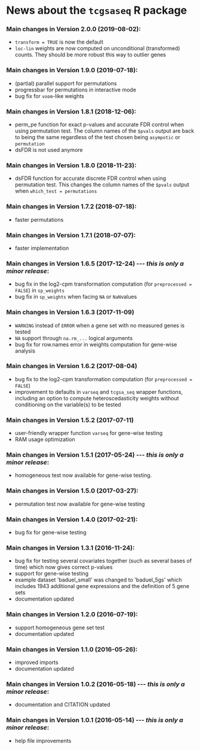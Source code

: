 # News about the `tcgsaseq` R package

### Main changes in Version 2.0.0 (2019-08-02):
 * `transform = TRUE` is now the default
 * `loc-lin` weights are now computed on unconditional (transformed) counts. They should be more robust this way to outlier genes

### Main changes in Version 1.9.0 (2019-07-18):
 * (partial) parallel support for permutations
 * progressbar for permutations in interactive mode
 * bug fix for `voom`-like weights

### Main changes in Version 1.8.1 (2018-12-06):
* perm_pe function for exact p-values and accurate FDR control when using permutation test. 
The column names of the `$pvals` output are back to being the same regardless of the test 
chosen being `asympotic` or `permutation`
* dsFDR is not used anymore


### Main changes in Version 1.8.0 (2018-11-23):
* dsFDR function for accurate discrete FDR control when using permutation test. This 
changes the column names of the `$pvals` output when `which_test = permutations`


### Main changes in Version 1.7.2 (2018-07-18):
* faster permutations

### Main changes in Version 1.7.1 (2018-07-07):
* faster implementation

### Main changes in Version 1.6.5 (2017-12-24) --- *this is only a minor release*:
* bug fix in the log2-cpm transformation computation (for `preprocessed = FALSE`) in `sp_weights`
* bug fix in `sp_weights` when facing `NA` or `NaN`values


### Main changes in Version 1.6.3 (2017-11-09)
* `WARNING` instead of `ERROR` when a gene set with no measured genes is tested
* `NA` support through `na.rm_...` logical arguments
* bug fix for row.names error in weights computation for gene-wise analysis


### Main changes in Version 1.6.2 (2017-08-04)
* bug fix to the log2-cpm transformation computation (for `preprocessed = FALSE`)
* improvement to defaults in `varseq` and `tcgsa_seq` wrapper functions, including
 an option to compute heteroscedasticity weights without conditioning on the variable(s)
 to be tested


### Main changes in Version 1.5.2 (2017-07-11)
* user-friendly wrapper function `varseq` for gene-wise testing
* RAM usage optimization


### Main changes in Version 1.5.1 (2017-05-24) --- *this is only a minor release*:
* homogeneous test now available for gene-wise testing.


### Main changes in Version 1.5.0 (2017-03-27):
* permutation test now available for gene-wise testing


### Main changes in Version 1.4.0 (2017-02-21):
* bug fix for gene-wise testing


### Main changes in Version 1.3.1 (2016-11-24):
* bug fix for testing several covariates together (such as several bases of time) which now gives correct p-values
* support for gene-wise testing
* example dataset 'baduel_small' was changed to 'baduel_5gs' which includes 1943 additional gene expressions and the definition of 5 gene sets
* documentation updated


### Main changes in Version 1.2.0 (2016-07-19):
* support homogeneous gene set test
* documentation updated


### Main changes in Version 1.1.0 (2016-05-26):
* improved imports
* documentation updated


### Main changes in Version 1.0.2 (2016-05-18) --- *this is only a minor release*:
* documentation and CITATION updated


### Main changes in Version 1.0.1 (2016-05-14) --- *this is only a minor release*:
* help file improvements

